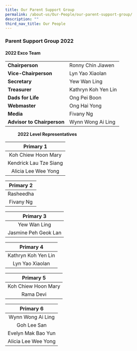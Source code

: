 ```yaml
---
title: Our Parent Support Group
permalink: /about-us/Our-People/our-parent-support-group/
description: ""
third_nav_title: Our People
---
```

### Parent Support Group 2022

#### 2022 Exco Team

|  |  |
|---|---|
| **Chairperson** | Ronny Chin Jiawen |
| **Vice-Chairperson** | Lyn Yao Xiaolan |
| **Secretary** | Yew Wan Ling |
| **Treasurer** | Kathryn Koh Yen Lin |
| **Dads for Life** | Ong Pei Boon |
| **Webmaster** | Ong Hai Yong |
| **Media** | Fivany Ng |
| **Advisor to Chairperson** | Wynn Wong Ai Ling |

<figure><b> 2022 Level Representatives </b></figure>

| Primary 1 |
|:---:|
| Koh Chiew Hoon Mary |
| Kendrick Lau Tze Siang |
| Alicia Lee Wee Yong |

| Primary 2 |
|:---:|
| Rasheedha |
| Fivany Ng |

| Primary 3 |
|:---:|
| Yew Wan Ling |
| Jasmine Peh Geok Lan |

| Primary 4 |
|:---:|
| Kathryn Koh Yen Lin |
| Lyn Yao Xiaolan |

| Primary 5 |
|:---:|
| Koh Chiew Hoon Mary |
| Rama Devi |

| Primary 6 |
|:---:|
| Wynn Wong Ai Ling |
| Goh Lee San |
| Evelyn Mak Bao Yun |
| Alicia Lee Wee Yong |